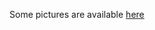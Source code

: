 Some pictures are available [here](https://drive.google.com/drive/folders/1vRIzJrkESzP2G5pMCFE-bWIf0RpkXaJ2?usp=sharing)
